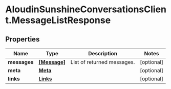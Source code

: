 # AloudinSunshineConversationsClient.MessageListResponse

## Properties

Name | Type | Description | Notes
------------ | ------------- | ------------- | -------------
**messages** | [**[Message]**](Message.md) | List of returned messages. | [optional] 
**meta** | [**Meta**](Meta.md) |  | [optional] 
**links** | [**Links**](Links.md) |  | [optional] 


